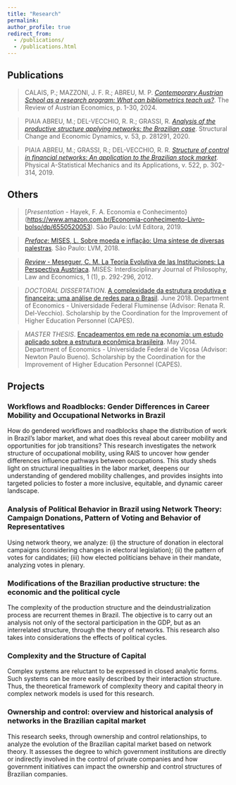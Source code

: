 ```yaml
---
title: "Research"
permalink:
author_profile: true
redirect_from: 
  - /publications/
  - /publications.html
---
```


## Publications

> CALAIS, P.; MAZZONI, J. F. R.; ABREU, M. P. _[Contemporary Austrian School as a research program: What can bibliometrics teach us?](https://doi.org/10.1007/s11138-024-00657-z)_. The Review of Austrian Economics, p. 1-30, 2024.
 
> PIAIA ABREU, M.; DEL-VECCHIO, R. R.; GRASSI, R. _[Analysis of the productive structure applying networks: the Brazilian case](https://doi.org/10.1016/j.strueco.2020.03.005)_. Structural Change and Economic Dynamics, v. 53, p. 281291, 2020.

> PIAIA ABREU, M.; GRASSI, R.; DEL-VECCHIO, R. R. _[Structure of control in financial networks: An application to the Brazilian stock market](https://doi.org/10.1016/j.physa.2019.01.084)_. Physical A-Statistical Mechanics and its Applications, v. 522, p. 302-314, 2019.



## Others
> [_Presentation_ - Hayek, F. A. Economia e Conhecimento}(https://www.amazon.com.br/Economia-conhecimento-Livro-bolso/dp/6550520053). São Paulo: LvM Editora, 2019.

> [_Preface_: MISES, L. Sobre moeda e inflação: Uma síntese de diversas palestras](https://www.amazon.com.br/Sobre-moeda-infla%C3%A7%C3%A3o-diversas-palestras/dp/8593751636). São Paulo: LVM, 2018.

> [_Review_ - Meseguer, C. M. La Teoría Evolutiva de las Instituciones: La Perspectiva Austriaca](https://doi.org/10.30800/mises.2013.v1.237). MISES: Interdisciplinary Journal of Philosophy, Law and Economics, 1 (1), p. 292-296, 2012.


> _DOCTORAL DISSERTATION_. [A complexidade da estrutura produtiva e financeira: uma análise de redes para o Brasil](). June 2018. Department of Economics - Universidade Federal Fluminense (Advisor: Renata R. Del-Vecchio). Scholarship by the Coordination for the Improvement of Higher Education Personnel (CAPES).

> _MASTER THESIS_. [Encadeamentos em rede na economia: um estudo aplicado sobre a estrutura econômica brasileira](). May 2014. Department of Economics - Universidade Federal de Viçosa (Advisor: Newton Paulo Bueno). Scholarship by the Coordination for the Improvement of Higher Education Personnel (CAPES).


## Projects

### Workflows and Roadblocks: Gender Differences in Career Mobility and Occupational Networks in Brazil
How do gendered workflows and roadblocks shape the distribution of work in Brazil’s labor market, and what does this reveal about career mobility and opportunities for job transitions? This research investigates the network structure of occupational mobility, using RAIS to uncover how gender differences influence pathways between occupations. This study sheds light on structural inequalities in the labor market, deepens our understanding of gendered mobility challenges, and provides insights into targeted policies to foster a more inclusive, equitable, and dynamic career landscape.

### Analysis of Political Behavior in Brazil using Network Theory: Campaign Donations, Pattern of Voting and Behavior of Representatives
Using network theory, we analyze: (i) the structure of donation in electoral campaigns (considering changes in electoral legislation); (ii) the pattern of votes for candidates; (iii) how elected politicians behave in their mandate, analyzing votes in plenary.

### Modifications of the Brazilian productive structure: the economic and the political cycle
The complexity of the production structure and the deindustrialization process are recurrent themes in Brazil. The objective is to carry out an analysis not only of the sectoral participation in the GDP, but as an interrelated structure, through the theory of networks. This research also takes into considerations the effects of political cycles.

### Complexity and the Structure of Capital
Complex systems are reluctant to be expressed in closed analytic forms. Such systems can be more easily described by their interaction structure. Thus, the theoretical framework of complexity theory and capital theory in complex network models is used for this research.

### Ownership and control: overview and historical analysis of networks in the Brazilian capital market
This research seeks, through ownership and control relationships, to analyze the evolution of the Brazilian capital market based on network theory. It assesses the degree to which government institutions are directly or indirectly involved in the control of private companies and how government initiatives can impact the ownership and control structures of Brazilian companies.


